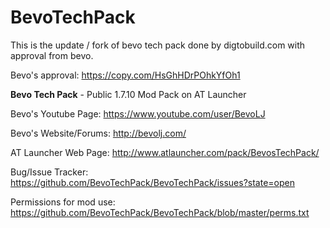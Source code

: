 BevoTechPack
============

This is the update / fork of bevo tech pack done by digtobuild.com with approval from bevo.

Bevo's approval: https://copy.com/HsGhHDrPOhkYfOh1

**Bevo Tech Pack** - 
Public 1.7.10 Mod Pack on AT Launcher

Bevo's Youtube Page: https://www.youtube.com/user/BevoLJ

Bevo's Website/Forums: http://bevolj.com/

AT Launcher Web Page: http://www.atlauncher.com/pack/BevosTechPack/

Bug/Issue Tracker: https://github.com/BevoTechPack/BevoTechPack/issues?state=open

Permissions for mod use: https://github.com/BevoTechPack/BevoTechPack/blob/master/perms.txt
